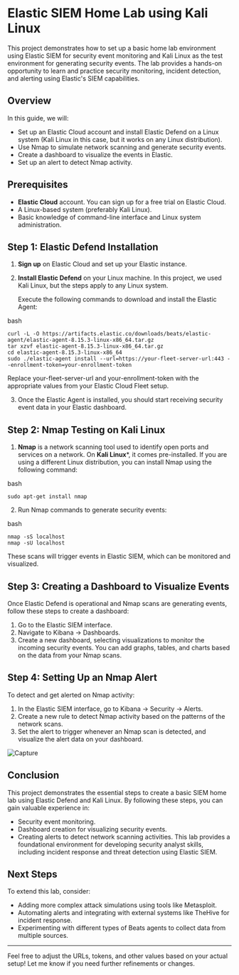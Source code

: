 # Elastic SIEM Home Lab using Kali Linux

This project demonstrates how to set up a basic home lab environment using Elastic SIEM for security event monitoring and Kali Linux as the test environment for generating security events. The lab provides a hands-on opportunity to learn and practice security monitoring, incident detection, and alerting using Elastic's SIEM capabilities.

## Overview
In this guide, we will:

* Set up an Elastic Cloud account and install Elastic Defend on a Linux system (Kali Linux in this case, but it works on any Linux distribution).
* Use Nmap to simulate network scanning and generate security events.
* Create a dashboard to visualize the events in Elastic.
* Set up an alert to detect Nmap activity.
  
## Prerequisites
* **Elastic Cloud** account. You can sign up for a free trial on Elastic Cloud.
* A Linux-based system (preferably Kali Linux).
* Basic knowledge of command-line interface and Linux system administration.
  
## Step 1: Elastic Defend Installation

1. **Sign up** on Elastic Cloud and set up your Elastic instance.

2. **Install Elastic Defend** on your Linux machine. In this project, we used Kali Linux, but the steps apply to any Linux system.

     Execute the following commands to download and install the Elastic Agent:

bash   
```
curl -L -O https://artifacts.elastic.co/downloads/beats/elastic-agent/elastic-agent-8.15.3-linux-x86_64.tar.gz
tar xzvf elastic-agent-8.15.3-linux-x86_64.tar.gz
cd elastic-agent-8.15.3-linux-x86_64
sudo ./elastic-agent install --url=https://your-fleet-server-url:443 --enrollment-token=your-enrollment-token
```
Replace your-fleet-server-url and your-enrollment-token with the appropriate values from your Elastic Cloud Fleet setup.

3. Once the Elastic Agent is installed, you should start receiving security event data in your Elastic dashboard.

## Step 2: Nmap Testing on Kali Linux

1. **Nmap** is a network scanning tool used to identify open ports and services on a network. On **Kali Linux***, it comes pre-installed. If you are using a different Linux distribution, you can install Nmap using the following command:

bash
```
sudo apt-get install nmap
```
2. Run Nmap commands to generate security events:

bash
```
nmap -sS localhost
nmap -sU localhost
```
These scans will trigger events in Elastic SIEM, which can be monitored and visualized.

## Step 3: Creating a Dashboard to Visualize Events
Once Elastic Defend is operational and Nmap scans are generating events, follow these steps to create a dashboard:

1. Go to the Elastic SIEM interface.
2. Navigate to Kibana -> Dashboards.
3. Create a new dashboard, selecting visualizations to monitor the incoming security events. You can add graphs, tables, and charts based on the data from your Nmap scans.

## Step 4: Setting Up an Nmap Alert

To detect and get alerted on Nmap activity:

1. In the Elastic SIEM interface, go to Kibana -> Security -> Alerts.
2. Create a new rule to detect Nmap activity based on the patterns of the network scans.
3. Set the alert to trigger whenever an Nmap scan is detected, and visualize the alert data on your dashboard.

![Capture](https://github.com/user-attachments/assets/34b0b0dc-ccb3-46f5-8df0-6b203cf8e218)

## Conclusion

This project demonstrates the essential steps to create a basic SIEM home lab using Elastic Defend and Kali Linux. By following these steps, you can gain valuable experience in:

* Security event monitoring.
* Dashboard creation for visualizing security events.
* Creating alerts to detect network scanning activities.
This lab provides a foundational environment for developing security analyst skills, including incident response and threat detection using Elastic SIEM.

## Next Steps
To extend this lab, consider:

* Adding more complex attack simulations using tools like Metasploit.
* Automating alerts and integrating with external systems like TheHive for incident response.
* Experimenting with different types of Beats agents to collect data from multiple sources.
***  
Feel free to adjust the URLs, tokens, and other values based on your actual setup! Let me know if you need further refinements or changes.
